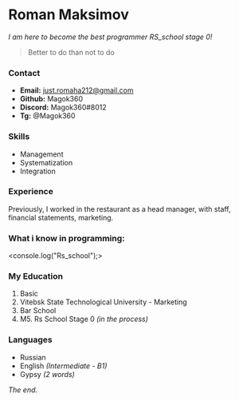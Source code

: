 # Roman Maksimov    
*I am here to become the best programmer RS_school stage 0!* 

> Better to do than not to do

### Contact 
- **Email:** just.romaha212@gmail.com    
- **Github:** Magok360    
- **Discord:** Magok360#8012    
- **Tg:** @Magok360

### Skills
* Management
* Systematization
* Integration

### Experience
Previously, I worked in the
restaurant as a head manager, with staff, financial statements, marketing.

### What i know in programming:
<console.log("Rs_school");>

### My Education
1. Basic
2. Vitebsk State Technological University - Marketing
3. Bar School 
4. M5. Rs School Stage 0 *(in the process)*

### Languages
- Russian
- English *(Intermediate - B1)*
- Gypsy *(2 words)*

*The end.*


